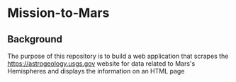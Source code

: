 # Mission-to-Mars
## Background 
The purpose of this repository is to build a web application that scrapes the https://astrogeology.usgs.gov  website for data related to Mars's Hemispheres and displays the information on an HTML page
